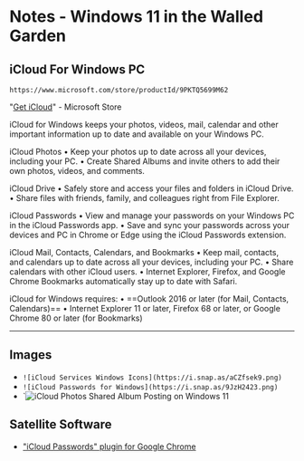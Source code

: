 # Notes - Windows 11 in the Walled Garden

## iCloud For Windows PC

`https://www.microsoft.com/store/productId/9PKTQ5699M62`

"[Get iCloud](https://www.microsoft.com/store/productId/9PKTQ5699M62)" - Microsoft Store

iCloud for Windows keeps your photos, videos, mail, calendar and other important information up to date and available on your Windows PC.

iCloud Photos
• Keep your photos up to date across all your devices, including your PC.
• Create Shared Albums and invite others to add their own photos, videos, and comments.

iCloud Drive
• Safely store and access your files and folders in iCloud Drive.
• Share files with friends, family, and colleagues right from File Explorer.

iCloud Passwords
• View and manage your passwords on your Windows PC in the iCloud Passwords app.
• Save and sync your passwords across your devices and PC in Chrome or Edge using the iCloud Passwords extension.

iCloud Mail, Contacts, Calendars, and Bookmarks
• Keep mail, contacts, and calendars up to date across all your devices, including your PC.
• Share calendars with other iCloud users.
• Internet Explorer, Firefox, and Google Chrome Bookmarks automatically stay up to date with Safari.

iCloud for Windows requires:
• ==Outlook 2016 or later (for Mail, Contacts, Calendars)==
• Internet Explorer 11 or later, Firefox 68 or later, or Google Chrome 80 or later (for Bookmarks)

***

## Images

* `![iCloud Services Windows Icons](https://i.snap.as/aCZfsek9.png)`
* `![iCloud Passwords for Windows](https://i.snap.as/9JzH2423.png)`
* `![iCloud Photos Shared Album Posting on Windows 11](https://i.snap.as/0HsXOj9D.png)

## Satellite Software

* ["iCloud Passwords" plugin for Google Chrome](https://chrome.google.com/webstore/detail/icloud-passwords/pejdijmoenmkgeppbflobdenhhabjlaj)


